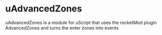 # uAdvancedZones
uAdvancedZones is a module for uScript that uses the rocketMod plugin AdvancedZones and turns the enter zones into events
